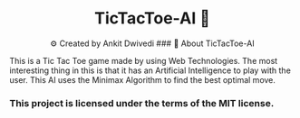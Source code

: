 <h1 align="center">TicTacToe-AI 🤖</h1>
<p align="center">
      ⚙️ Created by Ankit Dwivedi
### 🎯 About TicTacToe-AI

This is a Tic Tac Toe game made by using Web Technologies. The most interesting thing in this is that it has an Artificial Intelligence to play with the user. This AI uses the Minimax Algorithm to find the best optimal move.

### This project is licensed under the terms of the MIT license.